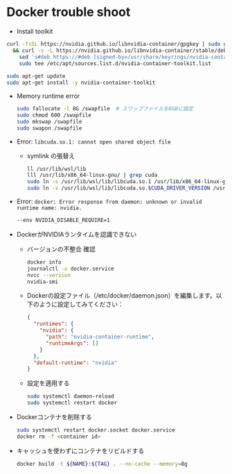 # Docker trouble shoot
- Install toolkit
```sh
curl -fsSL https://nvidia.github.io/libnvidia-container/gpgkey | sudo gpg --dearmor -o /usr/share/keyrings/nvidia-container-toolkit-keyring.gpg \
  && curl -s -L https://nvidia.github.io/libnvidia-container/stable/deb/nvidia-container-toolkit.list | \
    sed 's#deb https://#deb [signed-by=/usr/share/keyrings/nvidia-container-toolkit-keyring.gpg] https://#g' | \
    sudo tee /etc/apt/sources.list.d/nvidia-container-toolkit.list
    
sudo apt-get update
sudo apt-get install -y nvidia-container-toolkit
```

- Memory runtime error
  ```sh
  sudo fallocate -l 8G /swapfile  # スワップファイルを8GBに設定
  sudo chmod 600 /swapfile
  sudo mkswap /swapfile
  sudo swapon /swapfile
  ```

- Error: `libcuda.so.1: cannot open shared object file`
  - symlink の張替え
     ```sh
     ll /usr/lib/wsl/lib
     lll /usr/lib/x86_64-linux-gnu/ | grep cuda
     sudo ln -s /usr/lib/wsl/lib/libcuda.so.1 /usr/lib/x86_64-linux-gnu/libcuda.so.1
     sudo ln -s /usr/lib/wsl/lib/libcuda.so.$CUDA_DRIVER_VERSION /usr/lib/x86_64-linux-gnu/libcuda.so.1
     ```

- Error: `docker: Error response from daemon: unknown or invalid runtime name: nvidia.`
  ```sh
  --env NVIDIA_DISABLE_REQUIRE=1 
  ```

- DockerがNVIDIAランタイムを認識できない

  - バージョンの不整合 確認
    ```sh
    docker info
    journalctl -u docker.service
    nvcc --version
    nvidia-smi
    ```

  - Dockerの設定ファイル（/etc/docker/daemon.json）を編集します。以下のように設定してみてください：
    ```json
    {
      "runtimes": {
        "nvidia": {
          "path": "nvidia-container-runtime",
          "runtimeArgs": []
        }
      },
      "default-runtime": "nvidia"
    }
    ```
  
  - 設定を適用する
    ```sh
    sudo systemctl daemon-reload
    sudo systemctl restart docker
    ```
  
- Dockerコンテナを削除する
  ```sh
  sudo systemctl restart docker.socket docker.service
  docker rm -f <container id>
  ```

- キャッシュを使わずにコンテナをリビルドする
   ```sh
   docker build -t ${NAME}:${TAG} . --no-cache --memory=8g
   ```